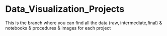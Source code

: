 # Data_Visualization_Projects

This is the branch where you can find all the data (raw, intermediate,final) & notebooks & procedures & images for each project
